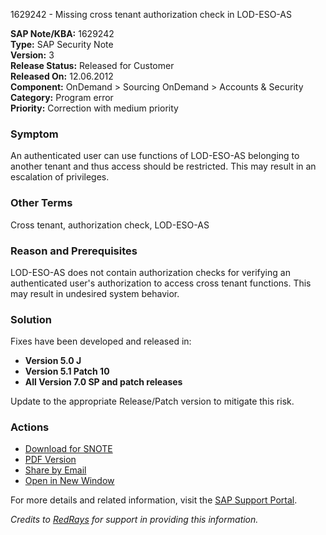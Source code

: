 1629242 - Missing cross tenant authorization check in LOD-ESO-AS

**SAP Note/KBA:** 1629242  
**Type:** SAP Security Note  
**Version:** 3  
**Release Status:** Released for Customer  
**Released On:** 12.06.2012  
**Component:** OnDemand > Sourcing OnDemand > Accounts & Security  
**Category:** Program error  
**Priority:** Correction with medium priority

### Symptom
An authenticated user can use functions of LOD-ESO-AS belonging to another tenant and thus access should be restricted. This may result in an escalation of privileges.

### Other Terms
Cross tenant, authorization check, LOD-ESO-AS

### Reason and Prerequisites
LOD-ESO-AS does not contain authorization checks for verifying an authenticated user's authorization to access cross tenant functions. This may result in undesired system behavior.

### Solution
Fixes have been developed and released in:
- **Version 5.0 J**
- **Version 5.1 Patch 10**
- **All Version 7.0 SP and patch releases**

Update to the appropriate Release/Patch version to mitigate this risk.

### Actions
- [Download for SNOTE](https://notesdownloads.sap.com/note/0040000017306052017)
- [PDF Version](https://userapps.support.sap.com/sap/support/sfm/notes/print/0001629242?language=en-US&token=B02B0FDCCB5A383405C072DC6526B726)
- [Share by Email](https://me.sap.com/notes/0001629242/D)
- [Open in New Window](https://me.sap.com/notes/0001629242/D)

For more details and related information, visit the [SAP Support Portal](https://me.sap.com/).

*Credits to [RedRays](https://redrays.io) for support in providing this information.*
